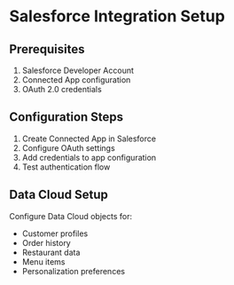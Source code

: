 # Salesforce Integration Setup

## Prerequisites

1. Salesforce Developer Account
2. Connected App configuration
3. OAuth 2.0 credentials

## Configuration Steps

1. Create Connected App in Salesforce
2. Configure OAuth settings
3. Add credentials to app configuration
4. Test authentication flow

## Data Cloud Setup

Configure Data Cloud objects for:
- Customer profiles
- Order history
- Restaurant data
- Menu items
- Personalization preferences
